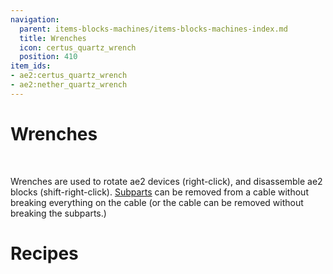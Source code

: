```yaml
---
navigation:
  parent: items-blocks-machines/items-blocks-machines-index.md
  title: Wrenches
  icon: certus_quartz_wrench
  position: 410
item_ids:
- ae2:certus_quartz_wrench
- ae2:nether_quartz_wrench
---
```

# Wrenches

<ItemImage id="certus_quartz_wrench" scale="4" />   <ItemImage id="nether_quartz_wrench" scale="4" />

Wrenches are used to rotate ae2 devices (right-click), and disassemble ae2 blocks (shift-right-click).
[Subparts](../ae2-mechanics/cable-subparts.md) can be removed from a cable without breaking everything on the cable
(or the cable can be removed without breaking the subparts.)

# Recipes

<RecipeFor id="certus_quartz_wrench" />   <RecipeFor id="nether_quartz_wrench" />